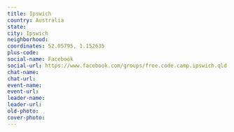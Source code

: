 ```yaml
---
title: Ipswich
country: Australia
state: 
city: Ipswich
neighborhood: 
coordinates: 52.05795, 1.152635
plus-code:
social-name: Facebook
social-url: https://www.facebook.com/groups/free.code.camp.ipswich.qld
chat-name:
chat-url:
event-name:
event-url:
leader-name:
leader-url:
old-photo: 
cover-photo:
---
```

